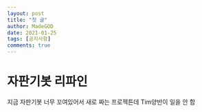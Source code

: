 ```yaml
---
layout: post
title: "첫 글"
author: MadeGOD
date: 2021-01-25
tags: [공지사항]
comments: true
---
```


# 자판기봇 리파인
지금 자판기봇 너무 꼬여있어서 새로 짜는 프로젝튼데 Tim양반이 일을 안 함
